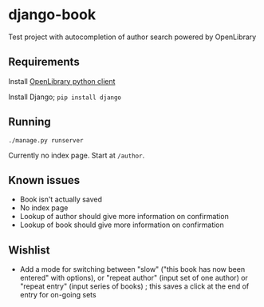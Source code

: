 # django-book
Test project with autocompletion of author search powered by OpenLibrary

## Requirements
Install [OpenLibrary python client](https://github.com/internetarchive/openlibrary-client)

Install Django; `pip install django`

## Running

`./manage.py runserver`

Currently no index page. Start at `/author`.

## Known issues

* Book isn't actually saved
* No index page
* Lookup of author should give more information on confirmation
* Lookup of book should give more information on confirmation

## Wishlist

* Add a mode for switching between "slow" ("this book has now been entered" with options), or "repeat author" (input set of one author) or "repeat entry" (input series of books) ; this saves a click at the end of entry for on-going sets
